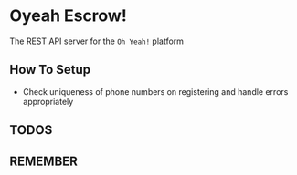 # Oyeah Escrow!
The REST API server for the `Oh Yeah!` platform


## How To Setup
- Check uniqueness of phone numbers on registering and handle errors appropriately

## TODOS

## REMEMBER
